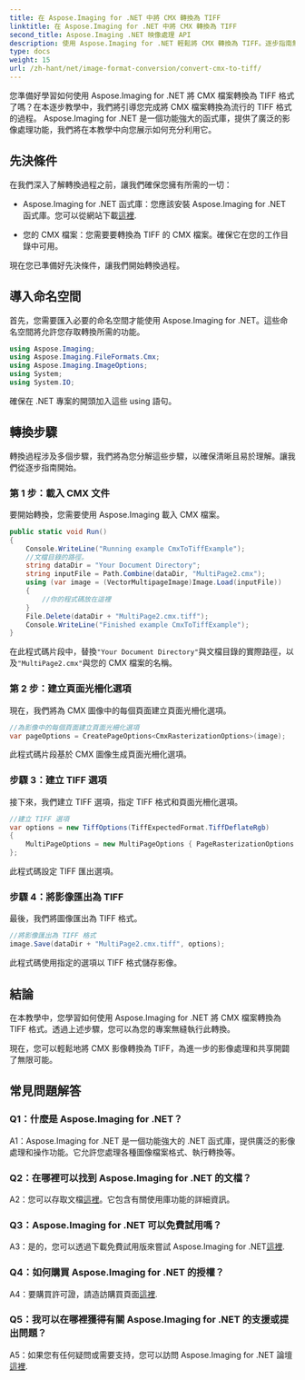 ```yaml
---
title: 在 Aspose.Imaging for .NET 中將 CMX 轉換為 TIFF
linktitle: 在 Aspose.Imaging for .NET 中將 CMX 轉換為 TIFF
second_title: Aspose.Imaging .NET 映像處理 API
description: 使用 Aspose.Imaging for .NET 輕鬆將 CMX 轉換為 TIFF。逐步指南無縫轉換您的影像。
type: docs
weight: 15
url: /zh-hant/net/image-format-conversion/convert-cmx-to-tiff/
---
```

您準備好學習如何使用 Aspose.Imaging for .NET 將 CMX 檔案轉換為 TIFF 格式了嗎？在本逐步教學中，我們將引導您完成將 CMX 檔案轉換為流行的 TIFF 格式的過程。 Aspose.Imaging for .NET 是一個功能強大的函式庫，提供了廣泛的影像處理功能，我們將在本教學中向您展示如何充分利用它。

## 先決條件

在我們深入了解轉換過程之前，讓我們確保您擁有所需的一切：

-  Aspose.Imaging for .NET 函式庫：您應該安裝 Aspose.Imaging for .NET 函式庫。您可以從網站下載[這裡](https://releases.aspose.com/imaging/net/).

- 您的 CMX 檔案：您需要要轉換為 TIFF 的 CMX 檔案。確保它在您的工作目錄中可用。

現在您已準備好先決條件，讓我們開始轉換過程。

## 導入命名空間

首先，您需要匯入必要的命名空間才能使用 Aspose.Imaging for .NET。這些命名空間將允許您存取轉換所需的功能。

```csharp
using Aspose.Imaging;
using Aspose.Imaging.FileFormats.Cmx;
using Aspose.Imaging.ImageOptions;
using System;
using System.IO;
```

確保在 .NET 專案的開頭加入這些 using 語句。

## 轉換步驟

轉換過程涉及多個步驟，我們將為您分解這些步驟，以確保清晰且易於理解。讓我們從逐步指南開始。

### 第 1 步：載入 CMX 文件

要開始轉換，您需要使用 Aspose.Imaging 載入 CMX 檔案。

```csharp
public static void Run()
{
    Console.WriteLine("Running example CmxToTiffExample");
    //文檔目錄的路徑。
    string dataDir = "Your Document Directory";
    string inputFile = Path.Combine(dataDir, "MultiPage2.cmx");
    using (var image = (VectorMultipageImage)Image.Load(inputFile))
    {
        //你的程式碼放在這裡
    }
    File.Delete(dataDir + "MultiPage2.cmx.tiff");
    Console.WriteLine("Finished example CmxToTiffExample");
}
```

在此程式碼片段中，替換`"Your Document Directory"`與文檔目錄的實際路徑，以及`"MultiPage2.cmx"`與您的 CMX 檔案的名稱。

### 第 2 步：建立頁面光柵化選項

現在，我們將為 CMX 圖像中的每個頁面建立頁面光柵化選項。

```csharp
//為影像中的每個頁面建立頁面光柵化選項
var pageOptions = CreatePageOptions<CmxRasterizationOptions>(image);
```

此程式碼片段基於 CMX 圖像生成頁面光柵化選項。

### 步驟 3：建立 TIFF 選項

接下來，我們建立 TIFF 選項，指定 TIFF 格式和頁面光柵化選項。

```csharp
//建立 TIFF 選項
var options = new TiffOptions(TiffExpectedFormat.TiffDeflateRgb)
{
    MultiPageOptions = new MultiPageOptions { PageRasterizationOptions = pageOptions }
};
```

此程式碼設定 TIFF 匯出選項。

### 步驟 4：將影像匯出為 TIFF

最後，我們將圖像匯出為 TIFF 格式。

```csharp
//將影像匯出為 TIFF 格式
image.Save(dataDir + "MultiPage2.cmx.tiff", options);
```

此程式碼使用指定的選項以 TIFF 格式儲存影像。

## 結論

在本教學中，您學習如何使用 Aspose.Imaging for .NET 將 CMX 檔案轉換為 TIFF 格式。透過上述步驟，您可以為您的專案無縫執行此轉換。

現在，您可以輕鬆地將 CMX 影像轉換為 TIFF，為進一步的影像處理和共享開闢了無限可能。

## 常見問題解答

### Q1：什麼是 Aspose.Imaging for .NET？

A1：Aspose.Imaging for .NET 是一個功能強大的 .NET 函式庫，提供廣泛的影像處理和操作功能。它允許您處理各種圖像檔案格式、執行轉換等。

### Q2：在哪裡可以找到 Aspose.Imaging for .NET 的文檔？

 A2：您可以存取文檔[這裡](https://reference.aspose.com/imaging/net/)。它包含有關使用庫功能的詳細資訊。

### Q3：Aspose.Imaging for .NET 可以免費試用嗎？

 A3：是的，您可以透過下載免費試用版來嘗試 Aspose.Imaging for .NET[這裡](https://releases.aspose.com/).

### Q4：如何購買 Aspose.Imaging for .NET 的授權？

 A4：要購買許可證，請造訪購買頁面[這裡](https://purchase.aspose.com/buy).

### Q5：我可以在哪裡獲得有關 Aspose.Imaging for .NET 的支援或提出問題？

A5：如果您有任何疑問或需要支持，您可以訪問 Aspose.Imaging for .NET 論壇[這裡](https://forum.aspose.com/).